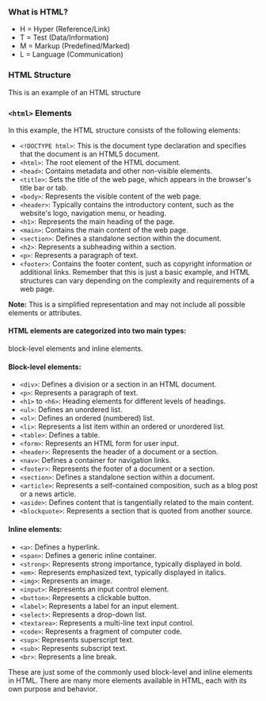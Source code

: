### What is HTML?
- H = Hyper (Reference/Link)
- T = Test (Data/Information)
- M = Markup (Predefined/Marked)
- L = Language (Communication)

### HTML Structure

This is an example of an HTML structure

### `<html>` Elements
In this example, the HTML structure consists of the following elements:

- `<!DOCTYPE html>`: This is the document type declaration and specifies that the document is an HTML5 document.
- `<html>`: The root element of the HTML document.
- `<head>`: Contains metadata and other non-visible elements.
- `<title>`: Sets the title of the web page, which appears in the browser's title bar or tab.
- `<body>`: Represents the visible content of the web page.
- `<header>`: Typically contains the introductory content, such as the website's logo, navigation menu, or heading.
- `<h1>`: Represents the main heading of the page.
- `<main>`: Contains the main content of the web page.
- `<section>`: Defines a standalone section within the document.
- `<h2>`: Represents a subheading within a section.
- `<p>`: Represents a paragraph of text.
- `<footer>`: Contains the footer content, such as copyright information or additional links.
Remember that this is just a basic example, and HTML structures can vary depending on the complexity and requirements of a web page.

**Note:** This is a simplified representation and may not include all possible elements or attributes. 


#### HTML elements are categorized into two main types: 
block-level elements and inline elements.

#### Block-level elements:
- `<div>`: Defines a division or a section in an HTML document.
- `<p>`: Represents a paragraph of text.
- `<h1>` to `<h6>`: Heading elements for different levels of headings.
- `<ul>`: Defines an unordered list.
- `<ol>`: Defines an ordered (numbered) list.
- `<li>`: Represents a list item within an ordered or unordered list.
- `<table>`: Defines a table.
- `<form>`: Represents an HTML form for user input.
- `<header>`: Represents the header of a document or a section.
- `<nav>`: Defines a container for navigation links.
- `<footer>`: Represents the footer of a document or a section.
- `<section>`: Defines a standalone section within a document.
- `<article>`: Represents a self-contained composition, such as a blog post or a news article.
- `<aside>`: Defines content that is tangentially related to the main content.
- `<blockquote>`: Represents a section that is quoted from another source.

#### Inline elements:
- `<a>`: Defines a hyperlink.
- `<span>`: Defines a generic inline container.
- `<strong>`: Represents strong importance, typically displayed in bold.
- `<em>`: Represents emphasized text, typically displayed in italics.
- `<img>`: Represents an image.
- `<input>`: Represents an input control element.
- `<button>`: Represents a clickable button.
- `<label>`: Represents a label for an input element.
- `<select>`: Represents a drop-down list.
- `<textarea>`: Represents a multi-line text input control.
- `<code>`: Represents a fragment of computer code.
- `<sup>`: Represents superscript text.
- `<sub>`: Represents subscript text.
- `<br>`: Represents a line break.

These are just some of the commonly used block-level and inline elements in HTML. There are many more elements available in HTML, each with its own purpose and behavior.